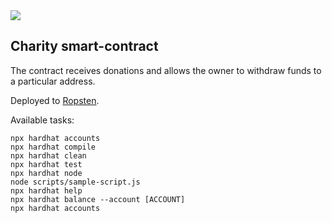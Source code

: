 <img src="https://img.shields.io/badge/Solidity-e6e6e6?style=for-the-badge&logo=solidity&logoColor=black">

## Charity smart-contract

The contract receives donations and allows the owner to withdraw funds to a particular address. 

Deployed to [Ropsten](https://faucet.ropsten.be). 

Available tasks:

```shell
npx hardhat accounts
npx hardhat compile
npx hardhat clean
npx hardhat test
npx hardhat node
node scripts/sample-script.js
npx hardhat help
npx hardhat balance --account [ACCOUNT]
npx hardhat accounts
```
